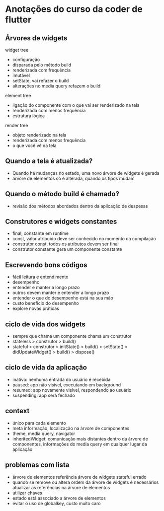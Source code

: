 # Anotações do curso da coder de flutter

## Árvores de widgets
widget tree
- configuração
- disparada pelo método build
- renderizada com frequência
- imutável
- setState, vai refazer o build
- alterações no media query refazem o build

element tree
- ligação do componente com o que vai ser renderizado na tela
- renderizada com menos frequência
- estrutura lógica

render tree
- objeto renderizado na tela
- renderizada com menos frequência
- o que você vê na tela


## Quando a tela é atualizada?
- Quando há mudanças no estado, uma novo árvore de widgets é gerada
- árvore de elementos só é alterada, quando os tipos mudam

## Quando o método build é chamado?
- revisão dos métodos abordados dentro da aplicação de despesas


## Construtores e widgets constantes
- final, constante em runtime
- const, valor atribuido deve ser conhecido no momento da compilação
- construtor const, todos os atributos devem ser final
- construtor constante gera um componente constante

## Escrevendo bons códigos
- fácil leitura e entendimento
- desempenho
- entender e manter a longo prazo
- outros devem manter e entender a longo prazo
- entender o que do desempenho está na sua mão
- custo beneficio do desempenho
- explore novas práticas

## ciclo de vida dos widgets
- sempre que chama um componente chama um construtor
- stateless > construtor > build()
- stateful > construtor > initState() > build() > setState() > didUpdateWidget() > build() > dispose()

## ciclo de vida da aplicação
- inativo: nenhuma entrada do usuário é recebida
- paused: app não visível, executando em background
- resumed: app novamente visível, respondendo ao usuário
- suspending: app será fechado

## context
- único para cada elemento
- meta informação, localização na árvore de componentes
- theme, media query, navigator
- inheritedWidget: comunicação mais distantes dentro da árvore de componentes, informações do media query em qualquer lugar da aplicação

## problemas com lista
- árvore de elementos referência árvore de widgets stateful errado
- quando se remove ou altera ordem da árvore de widgets é necessários atualizar as referências na árvore de elementos
- utilizar chaves
- estado está associado a árvore de elementos
- evitar o uso de globalkey, custo muito caro
